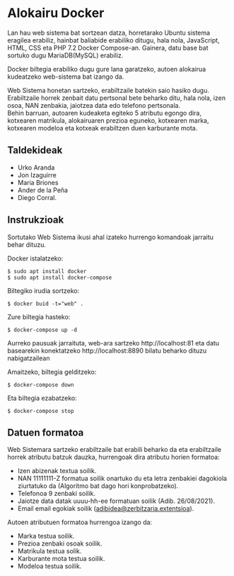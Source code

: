 # Alokairu Docker
Lan hau web sistema bat sortzean datza, horretarako Ubuntu sistema eragilea erabiliz, hainbat baliabide erabiliko ditugu, hala nola, JavaScript, HTML, CSS eta PHP 7.2 Docker Compose-an. Gainera, datu base bat sortuko dugu MariaDB(MySQL) erabiliz.  

Docker biltegia erabiliko dugu gure lana garatzeko, autoen alokairua kudeatzeko web-sistema bat izango da. 

Web Sistema honetan sartzeko, erabiltzaile batekin saio hasiko dugu. Erabiltzaile horrek zenbait datu pertsonal bete beharko ditu, hala nola, izen osoa, NAN zenbakia, jaiotzea data edo telefono pertsonala.  
Behin barruan, autoaren kudeaketa egiteko 5 atributu egongo dira, kotxearen matrikula, alokairuaren prezioa eguneko, kotxearen marka, kotxearen modeloa eta kotxeak erabiltzen duen karburante mota.  

## Taldekideak
-  Urko Aranda
-  Jon Izaguirre
-  Maria Briones
-  Ander de la Peña
-  Diego Corral.  

## Instrukzioak
Sortutako Web Sistema ikusi ahal izateko hurrengo komandoak jarraitu behar dituzu.

Docker istalatzeko:
```
$ sudo apt install docker
$ sudo apt install docker-compose
```

Biltegiko irudia sortzeko:
```
$ docker buid -t="web" .
```

Zure biltegia hasteko:
```
$ docker-compose up -d
```

Aurreko pausuak jarraituta, web-ara sartzeko http://localhost:81 eta datu basearekin konektatzeko http://localhost:8890 bilatu beharko dituzu nabigatzailean

Amaitzeko, biltegia gelditzeko:
```
$ docker-compose down
```

Eta biltegia ezabatzeko:
```
$ docker-compose stop
```

## Datuen formatoa

Web Sistemara sartzeko erabiltzaile bat erabili beharko da eta erabiltzaile horrek atributu batzuk dauzka, hurrengoak dira atributu horien formatoa:
-  Izen abizenak textua soilik.
-  NAN 11111111-Z formatua soilik onartuko du eta letra zenbakiei dagokiola ziurtatuko da (Algoritmo bat dago hori konprobatzeko).
-  Telefonoa 9 zenbaki soilik.
-  Jaiotze data datak uuuu-hh-ee formatuan soilik (Adib. 26/08/2021).
-  Email email egokiak soilik (adibidea@zerbitzaria.extentsioa).

Autoen atributuen formatoa hurrengoa izango da:
-  Marka testua soilik.
-  Prezioa zenbaki osoak soilik.
-  Matrikula testua solik.
-  Karburante mota testua soilik.
-  Modeloa testua soilik.
